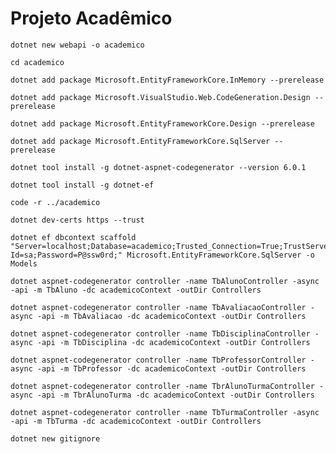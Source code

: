 # Projeto Acadêmico

```console
dotnet new webapi -o academico
```

```console
cd academico
```

```console
dotnet add package Microsoft.EntityFrameworkCore.InMemory --prerelease
```

```console
dotnet add package Microsoft.VisualStudio.Web.CodeGeneration.Design --prerelease
```

```console
dotnet add package Microsoft.EntityFrameworkCore.Design --prerelease
```

```console
dotnet add package Microsoft.EntityFrameworkCore.SqlServer --prerelease
```

```console
dotnet tool install -g dotnet-aspnet-codegenerator --version 6.0.1
```

```console
dotnet tool install -g dotnet-ef
```

```console
code -r ../academico
```

```console
dotnet dev-certs https --trust
```

```console
dotnet ef dbcontext scaffold "Server=localhost;Database=academico;Trusted_Connection=True;TrustServerCertificate=True;User Id=sa;Password=P@ssw0rd;" Microsoft.EntityFrameworkCore.SqlServer -o Models
```

```console
dotnet aspnet-codegenerator controller -name TbAlunoController -async -api -m TbAluno -dc academicoContext -outDir Controllers
```

```console
dotnet aspnet-codegenerator controller -name TbAvaliacaoController -async -api -m TbAvaliacao -dc academicoContext -outDir Controllers
```

```console
dotnet aspnet-codegenerator controller -name TbDisciplinaController -async -api -m TbDisciplina -dc academicoContext -outDir Controllers
```

```console
dotnet aspnet-codegenerator controller -name TbProfessorController -async -api -m TbProfessor -dc academicoContext -outDir Controllers
```

```console
dotnet aspnet-codegenerator controller -name TbrAlunoTurmaController -async -api -m TbrAlunoTurma -dc academicoContext -outDir Controllers
```

```console
dotnet aspnet-codegenerator controller -name TbTurmaController -async -api -m TbTurma -dc academicoContext -outDir Controllers
```

```console
dotnet new gitignore
```
